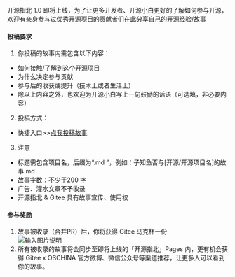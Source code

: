 开源指北 1.0 即将上线，为了让更多开发者、开源小白更好的了解如何参与开源，欢迎有亲身参与过优秀开源项目的贡献者们在此分享自己的开源经验/故事

#### 投稿要求
1. 你投稿的故事内需包含以下内容：    
- 如何接触/了解到这个开源项目    
- 为什么决定参与贡献    
- 参与后的收获或提升（技术上或者生活上）  
- 除以上内容之外，也欢迎为开源小白写上一句鼓励的话语（可选填，非必要内容）

2. 投稿方式：  
- 快捷入口>>[点我投稿故事](https://gitee.com/gitee-community/opensource-guide/new/master/%E5%BC%80%E6%BA%90%E6%95%85%E4%BA%8B)           
  
3. 注意  
- 标题需包含项目名，后缀为“.md ”，例如：子知鱼否与[开源/开源项目名]的故事.md
- 故事字数：不少于200 字
- 广告、灌水文章不予收录
- 开源指北 & Gitee 具有故事宣传、使用权

#### 参与奖励  
1. 故事被收录（合并PR）后，你将获得 Gitee 马克杯一份   
![输入图片说明](https://images.gitee.com/uploads/images/2021/0115/145253_2c255404_1899542.png "陶瓷杯.png")  
2. 所有被收录的故事将会同步至即将上线的「开源指北」Pages 内，更有机会获得 Gitee x OSCHINA 官方微博、微信公众号等渠道推荐，让更多人可以看到你的故事。